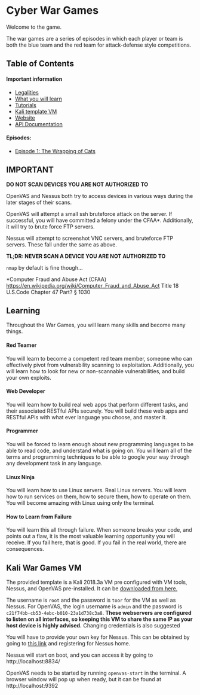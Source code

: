 # Cyber War Games

Welcome to the game.

The war games are a series of episodes in which each player or team is both the blue team and the red team for attack-defense style competitions.

## Table of Contents

#### Important information
* [Legalities](#important)
* [What you will learn](#learning)
* [Tutorials](/tutorials)
* [Kali template VM](#kali-war-games-vm)
* [Website](https://udwargames.com)
* [API Documentation](https://udwargames.com/api/docs)

#### Episodes:
* [Episode 1: The Wrapping of Cats](#episode-1-the-wrapping-of-cats)



## IMPORTANT

**DO NOT SCAN DEVICES YOU ARE NOT AUTHORIZED TO**

OpenVAS and Nessus both try to access devices in various ways during the later stages of their scans.

OpenVAS will attempt a small ssh bruteforce attack on the server. If successful, you will have committed a felony under the CFAA*. Additionally, it will try to brute force FTP servers.

Nessus will attempt to screenshot VNC servers, and bruteforce FTP servers. These fall under the same as above.

**TL;DR: NEVER SCAN A DEVICE YOU ARE NOT AUTHORIZED TO**

`nmap` by default is fine though...



\*Computer Fraud and Abuse Act (CFAA)
https://en.wikipedia.org/wiki/Computer_Fraud_and_Abuse_Act
Title 18 U.S.Code Chapter 47  Part? § 1030

## Learning

Throughout the War Games, you will learn many skills and become many things.

#### Red Teamer

You will learn to become a competent red team member, someone who can effectively pivot from vulnerability scanning to exploitation. Additionally, you will learn how to look for new or non-scannable vulnerabilities, and build your own exploits.

#### Web Developer

You will learn how to build real web apps that perform different tasks, and their associated RESTful APIs securely. You will build these web apps and RESTful APIs with what ever language you choose, and master it.

#### Programmer

You will be forced to learn enough about new programming languages to be able to read code, and understand what is going on. You will learn all of the terms and programming techniques to be able to google your way through any development task in any language.

#### Linux Ninja

You will learn how to use Linux servers. Real Linux servers. You will learn how to run services on them, how to secure them, how to operate on them. You will become amazing with Linux using only the terminal.

#### How to Learn from Failure

You will learn this all through failure. When someone breaks your code, and points out a flaw, it is the most valuable learning opportunity you will receive. If you fail here, that is good. If you fail in the real world, there are consequences.

## Kali War Games VM

The provided template is a Kali 2018.3a VM pre configured with VM tools, Nessus, and OpenVAS pre-installed. It can be [downloaded from here.](https://udelvip.nyc3.digitaloceanspaces.com/Kali%202018.3a%20Wargames.zip)

The username is `root` and the password is `toor` for the VM as well as Nessus. For OpenVAS, the login username is `admin` and the password is `c21f74bb-cb53-4ebc-b010-23a1d738c3a8`. **These webservers are configured to listen on all interfaces, so keeping this VM to share the same IP as your host device is highly advised.** Changing credentials is also suggested

You will have to provide your own key for Nessus. This can be obtained by going to [this link](https://www.tenable.com/products/nessus-home) and registering for Nessus home.

Nessus will start on boot, and you can access it by going to http://localhost:8834/

OpenVAS needs to be started by running `openvas-start` in the terminal. A browser window will pop up when ready, but it can be found at http://localhost:9392
